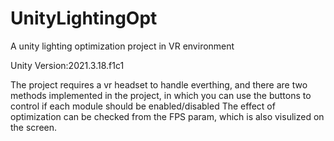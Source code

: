 # UnityLightingOpt
A unity lighting optimization project in VR environment

Unity Version:2021.3.18.f1c1

The project requires a vr headset to handle everthing, and there are two methods implemented in the project, in which you can use the buttons to control if each module should be enabled/disabled
The effect of optimization can be checked from the FPS param, which is also visulized on the screen.
